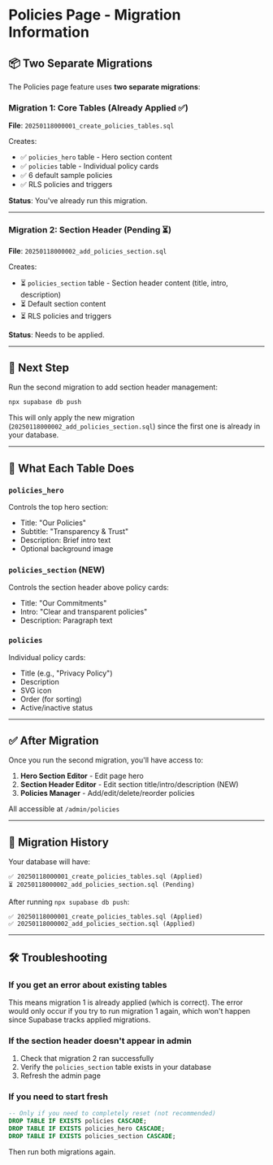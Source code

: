 # Policies Page - Migration Information

## 📦 Two Separate Migrations

The Policies page feature uses **two separate migrations**:

### Migration 1: Core Tables (Already Applied ✅)
**File**: `20250118000001_create_policies_tables.sql`

Creates:
- ✅ `policies_hero` table - Hero section content
- ✅ `policies` table - Individual policy cards
- ✅ 6 default sample policies
- ✅ RLS policies and triggers

**Status**: You've already run this migration.

---

### Migration 2: Section Header (Pending ⏳)
**File**: `20250118000002_add_policies_section.sql`

Creates:
- ⏳ `policies_section` table - Section header content (title, intro, description)
- ⏳ Default section content
- ⏳ RLS policies and triggers

**Status**: Needs to be applied.

---

## 🚀 Next Step

Run the second migration to add section header management:

```bash
npx supabase db push
```

This will only apply the new migration (`20250118000002_add_policies_section.sql`) since the first one is already in your database.

---

## 🎯 What Each Table Does

### `policies_hero`
Controls the top hero section:
- Title: "Our Policies"
- Subtitle: "Transparency & Trust"
- Description: Brief intro text
- Optional background image

### `policies_section` (NEW)
Controls the section header above policy cards:
- Title: "Our Commitments"
- Intro: "Clear and transparent policies"
- Description: Paragraph text

### `policies`
Individual policy cards:
- Title (e.g., "Privacy Policy")
- Description
- SVG icon
- Order (for sorting)
- Active/inactive status

---

## ✅ After Migration

Once you run the second migration, you'll have access to:

1. **Hero Section Editor** - Edit page hero
2. **Section Header Editor** - Edit section title/intro/description (NEW)
3. **Policies Manager** - Add/edit/delete/reorder policies

All accessible at `/admin/policies`

---

## 🔄 Migration History

Your database will have:
```
✅ 20250118000001_create_policies_tables.sql (Applied)
⏳ 20250118000002_add_policies_section.sql (Pending)
```

After running `npx supabase db push`:
```
✅ 20250118000001_create_policies_tables.sql (Applied)
✅ 20250118000002_add_policies_section.sql (Applied)
```

---

## 🛠️ Troubleshooting

### If you get an error about existing tables
This means migration 1 is already applied (which is correct). The error would only occur if you try to run migration 1 again, which won't happen since Supabase tracks applied migrations.

### If the section header doesn't appear in admin
1. Check that migration 2 ran successfully
2. Verify the `policies_section` table exists in your database
3. Refresh the admin page

### If you need to start fresh
```sql
-- Only if you need to completely reset (not recommended)
DROP TABLE IF EXISTS policies CASCADE;
DROP TABLE IF EXISTS policies_hero CASCADE;
DROP TABLE IF EXISTS policies_section CASCADE;
```

Then run both migrations again.
